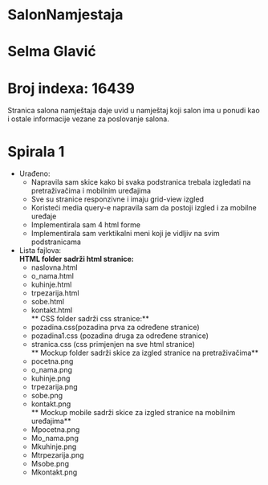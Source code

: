 
# SalonNamjestaja

# Selma Glavić

# Broj indexa: 16439

Stranica salona namještaja daje uvid u namještaj koji salon ima u ponudi kao i ostale informacije vezane za poslovanje salona. 

# Spirala 1

- Urađeno:
  + Napravila sam skice kako bi svaka podstranica trebala izgledati na pretraživačima i mobilnim uređajima
  + Sve su stranice responzivne i imaju grid-view izgled
  + Koristeći media query-e napravila sam da postoji izgled i za mobilne uređaje
  + Implementirala sam 4 html forme
  + Implementirala sam verktikalni meni koji je vidljiv na svim podstranicama
- Lista fajlova: </br>
   **HTML folder sadrži html stranice:** </br>
   - naslovna.html </br>
   - o_nama.html</br>
   - kuhinje.html </br>
   - trpezarija.html </br>
   - sobe.html </br>
   - kontakt.html </br>
  ** CSS folder sadrži css stranice:** </br>
    - pozadina.css(pozadina prva za određene stranice) </br>
    - pozadina1.css (pozadina druga za određene stranice) </br>
    - stranica.css (css primjenjen na sve html stranice) </br>
  ** Mockup folder sadrži skice za izgled stranice na pretraživačima** </br>
    - pocetna.png</br>
    - o_nama.png</br>
    - kuhinje.png</br>
    - trpezarija.png</br>
    - sobe.png </br>
    - kontakt.png</br>
  ** Mockup mobile sadrži skice za izgled stranice na mobilnim uređajima**</br>
  - Mpocetna.png</br>
  - Mo_nama.png</br>
  - Mkuhinje.png</br>
  - Mtrpezarija.png</br>
  - Msobe.png  </br>
  - Mkontakt.png</br>
